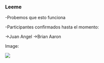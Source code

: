 ### Leeme

-Probemos que esto funciona

-Participantes confirmados hasta el momento:

->Juan Angel
->Brian Aaron

Image:

![](https://concepto.de/wp-content/uploads/2014/08/programacion-2-e1551291144973.jpg)
